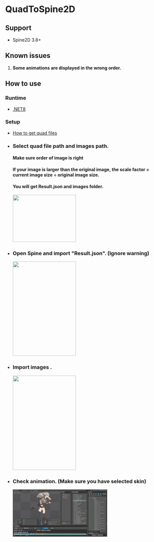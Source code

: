 # **QuadToSpine2D**

## Support

+ Spine2D 3.8+

## Known issues

1. **Some animations are displayed in the wrong order.**

## **How to use**

### **Runtime**

* [.NET8](https://dotnet.microsoft.com/zh-cn/download)

### **Setup**

* [How to get quad files](https://github.com/rufaswan/Web2D_Games/blob/master/docs/psxtools-steps.adoc)

+ ### Select quad file path and images path.
  #### Make sure order of image is right
  #### If your image is larger than the original image, the scale factor = current image size ÷ original image size.
  #### You will get **Result.json** and **images** folder.
  <img height="150" src="MD/1.png" width="200"/>

+ ### Open Spine and import "Result.json". (Ignore warning)
  <img height="300" src="MD/2.png" width="200"/>

+ ### Import images .
  <img height="300" src="MD/3.png" width="200"/>

+ ### Check animation. (Make sure you have selected skin)
  <img height="150" src="MD/4.png" width="300"/>
